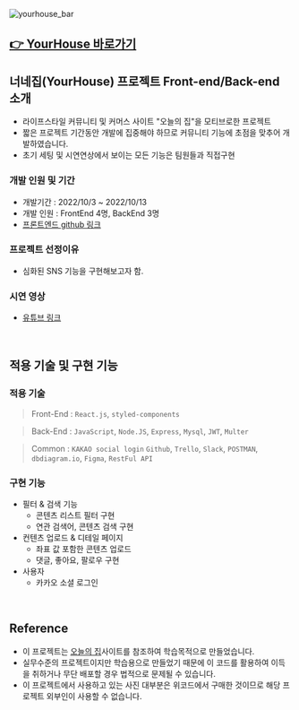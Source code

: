 ![yourhouse_bar](https://user-images.githubusercontent.com/84329979/202771505-581e6d09-b074-4b64-b6c3-368f5717a526.jpg)

## [👉 YourHouse 바로가기](https://yourhouse.pien.kr/) 

## 너네집(YourHouse) 프로젝트 Front-end/Back-end 소개

- 라이프스타일 커뮤니티 및 커머스 사이트 "오늘의 집"을 모티브로한 프로젝트
- 짧은 프로젝트 기간동안 개발에 집중해야 하므로 커뮤니티 기능에 초점을 맞추어 개발하였습니다.
- 초기 세팅 및 시연연상에서 보이는 모든 기능은 팀원들과 직접구현

### 개발 인원 및 기간

- 개발기간 : 2022/10/3 ~ 2022/10/13
- 개발 인원 : FrontEnd 4명, BackEnd 3명
- [프론트엔드 github 링크](https://github.com/wecode-bootcamp-korea/37-2nd-yourhouse-frontend)

### 프로젝트 선정이유

- 심화된 SNS 기능을 구현해보고자 함.

### 시연 영상

- [유튜브 링크](https://youtu.be/mul_7AIbGnA)

<br>

## 적용 기술 및 구현 기능

### 적용 기술

> Front-End : `React.js`, `styled-components`

> Back-End : `JavaScript`, `Node.JS`, `Express`, `Mysql`, `JWT`, `Multer`

> Common : `KAKAO social login` `Github`, `Trello`, `Slack`, `POSTMAN`, `dbdiagram.io`, `Figma`, `RestFul API`

### 구현 기능

- 필터 & 검색 기능
  - 콘텐츠 리스트 필터 구현
  - 연관 검색어, 콘텐츠 검색 구현
- 컨텐츠 업로드 & 디테일 페이지
  - 좌표 값 포함한 콘텐츠 업로드
  - 댓글, 좋아요, 팔로우 구현
- 사용자
  - 카카오 소셜 로그인

<br>

## Reference

- 이 프로젝트는 [오늘의 집](https://ohou.se/)사이트를 참조하여 학습목적으로 만들었습니다.
- 실무수준의 프로젝트이지만 학습용으로 만들었기 때문에 이 코드를 활용하여 이득을 취하거나 무단 배포할 경우 법적으로 문제될 수 있습니다.
- 이 프로젝트에서 사용하고 있는 사진 대부분은 위코드에서 구매한 것이므로 해당 프로젝트 외부인이 사용할 수 없습니다.
